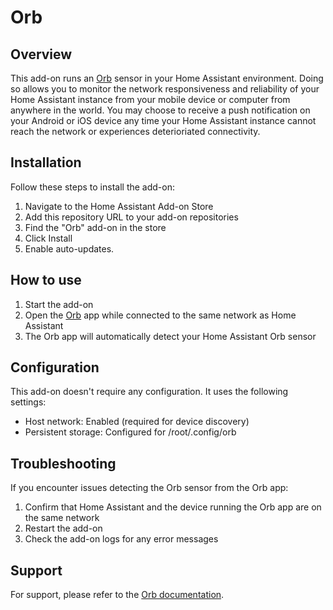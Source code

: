 # Orb

## Overview

This add-on runs an [Orb](https://www.orb.net) sensor in your Home Assistant environment. Doing so allows you to monitor the network responsiveness and reliability of your Home Assistant instance from your mobile device or computer from anywhere in the world. You may choose to receive a push notification on your Android or iOS device any time your Home Assistant instance cannot reach the network or experiences deterioriated connectivity.

## Installation

Follow these steps to install the add-on:

1. Navigate to the Home Assistant Add-on Store
2. Add this repository URL to your add-on repositories
3. Find the "Orb" add-on in the store
4. Click Install
5. Enable auto-updates.

## How to use

1. Start the add-on
2. Open the [Orb](https://www.orb.net) app while connected to the same network as Home Assistant
3. The Orb app will automatically detect your Home Assistant Orb sensor

## Configuration

This add-on doesn't require any configuration. It uses the following settings:

- Host network: Enabled (required for device discovery)
- Persistent storage: Configured for /root/.config/orb

## Troubleshooting

If you encounter issues detecting the Orb sensor from the Orb app:

1. Confirm that Home Assistant and the device running the Orb app are on the same network
2. Restart the add-on
3. Check the add-on logs for any error messages

## Support

For support, please refer to the [Orb documentation](https://www.orb.net/docs).
